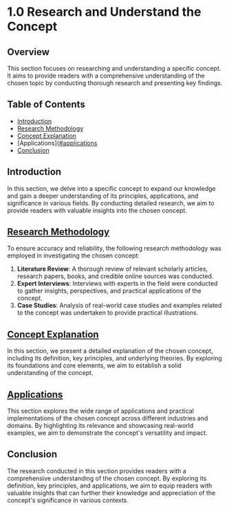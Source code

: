 # 1.0 Research and Understand the Concept

## Overview
This section focuses on researching and understanding a specific concept. It aims to provide readers with a comprehensive understanding of the chosen topic by conducting thorough research and presenting key findings.

## Table of Contents
- [Introduction](#introduction)
- [Research Methodology](https://github.com/mrthomware/MakerSpace/blob/main/MakerSpace/1.0_Research_and_Understand_the_Concept/References%20form%20Research%20Methodology.md)
- [Concept Explanation](https://github.com/mrthomware/MakerSpace/blob/main/MakerSpace/1.0_Research_and_Understand_the_Concept/Concept%20Explanation.md)
- [Applications]([#applications](https://github.com/mrthomware/MakerSpace/blob/main/MakerSpace/1.0_Research_and_Understand_the_Concept/Applications%20of%20Makerspaces.md)
- [Conclusion](#conclusion)

## Introduction
In this section, we delve into a specific concept to expand our knowledge and gain a deeper understanding of its principles, applications, and significance in various fields. By conducting detailed research, we aim to provide readers with valuable insights into the chosen concept.

## [Research Methodology](https://github.com/mrthomware/MakerSpace/blob/main/MakerSpace/1.0_Research_and_Understand_the_Concept/Research%20Methodology/README.md)
To ensure accuracy and reliability, the following research methodology was employed in investigating the chosen concept:
1. **Literature Review**: A thorough review of relevant scholarly articles, research papers, books, and credible online sources was conducted.
2. **Expert Interviews**: Interviews with experts in the field were conducted to gather insights, perspectives, and practical applications of the concept.
3. **Case Studies**: Analysis of real-world case studies and examples related to the concept was undertaken to provide practical illustrations.

## [Concept Explanation](https://github.com/mrthomware/MakerSpace/blob/main/MakerSpace/1.0_Research_and_Understand_the_Concept/Concept%20Explanation.md)
In this section, we present a detailed explanation of the chosen concept, including its definition, key principles, and underlying theories. By exploring its foundations and core elements, we aim to establish a solid understanding of the concept.

## [Applications](https://github.com/mrthomware/MakerSpace/blob/main/MakerSpace/1.0_Research_and_Understand_the_Concept/Applications%20of%20Makerspaces.md)
This section explores the wide range of applications and practical implementations of the chosen concept across different industries and domains. By highlighting its relevance and showcasing real-world examples, we aim to demonstrate the concept's versatility and impact.

## Conclusion
The research conducted in this section provides readers with a comprehensive understanding of the chosen concept. By exploring its definition, key principles, and applications, we aim to equip readers with valuable insights that can further their knowledge and appreciation of the concept's significance in various contexts.
